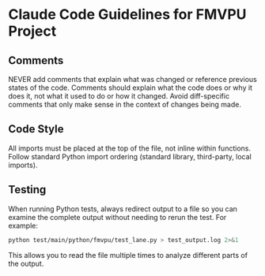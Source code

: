 # Claude Code Guidelines for FMVPU Project

## Comments
NEVER add comments that explain what was changed or reference previous states of the code. Comments should explain what the code does or why it does it, not what it used to do or how it changed. Avoid diff-specific comments that only make sense in the context of changes being made.

## Code Style
All imports must be placed at the top of the file, not inline within functions. Follow standard Python import ordering (standard library, third-party, local imports).

## Testing
When running Python tests, always redirect output to a file so you can examine the complete output without needing to rerun the test. For example:
```bash
python test/main/python/fmvpu/test_lane.py > test_output.log 2>&1
```
This allows you to read the file multiple times to analyze different parts of the output.